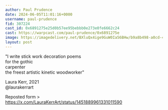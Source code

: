 ```yaml
---
author: Paul Prudence
date: 2024-06-05T11:01:16+0000
username: paul-prudence
fid: 307224
cast_id: 0x6891275e25d0b57ee95bebbb0e273e0fe6662c24
cast: https://warpcast.com/paul-prudence/0x6891275e
image: https://imagedelivery.net/BXluQx4ige9GuW0Ia56BHw/b9a8b498-a0cd-46d9-4240-b4e65ae2ca00/original
layout: post
---
```

"I write stick work decoration poems   
for the gothic   
carpenter   
the freest artistic kinetic woodworker"  
  
Laura Kerr, 2021  
@laurakerrart   
  
Reposted form >   
https://x.com/LauraKerrArt/status/1451889961331011590  

<img src='https://imagedelivery.net/BXluQx4ige9GuW0Ia56BHw/b9a8b498-a0cd-46d9-4240-b4e65ae2ca00/original' alt='' referrerpolicy='no-referrer'/>